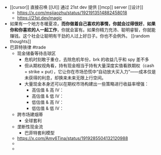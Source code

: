 - [[cursor]] 直接召唤 [[UI]] 通过 21st dev 提供 [[mcp]] server [[设计]]
	- https://x.com/msjiaozhu/status/1921913514882458018
	- https://21st.dev/magic
- 如果有一个地方冬暖夏凉，**而你做着自己喜欢的事情，你就会过得很好**。**如果你和你喜欢的人一起工作**，你就会富有。如果你精力充沛、聪明睿智，你就能赚钱。这个社会让聪明有干劲的人过上好日子。你也不会例外。 [[random thoughts]]
- 巴菲特铁律 #trade
	- 现金储备等待击球区
		- 危机时刻敢于重仓，去除危机年份，brk 的收益几乎和 spy 差不多
		- 但从期权视角看，持有现金相当于持有大量深度实值看跌期权（cash = strike × put），它让你在市场恐慌中“自动放大买入力”——成本仅是未获得的利息，却换来未来无限上行空间。
		- 大量现金本身还可以在期权市场构建出一些策略进行收益率增强：
			- 高估值 & 高 IV：
			- 高估值 & 低 IV：
			- 低估值 & 高 IV：
			- 低估值 & 低 IV：
	- 跨市场建烟蒂
		- 全球套利
	- 垄断性现金流
		- 巴菲特套利模型
	- https://x.com/Amy6Tina/status/1919285504132120988
	-
	-